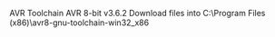 AVR Toolchain
AVR 8-bit v3.6.2
Download files into C:\Program Files (x86)\avr8-gnu-toolchain-win32_x86


